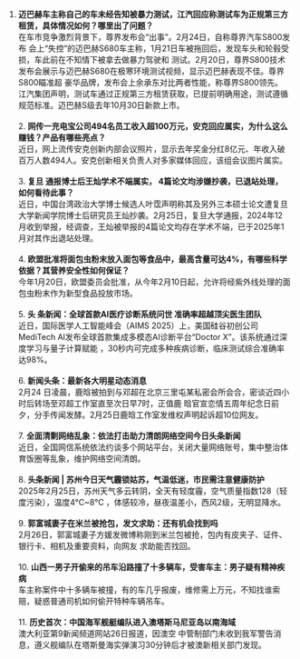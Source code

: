 1. **迈巴赫车主称自己的车未经告知被暴力测试，江汽回应称测试车为正规第三方租赁，具体情况如何？哪里出了问题？**  <br/>在车市竞争激烈背景下，尊界发布会“出事”。2月24日，自称尊界汽车S800发布 会上“失控”的迈巴赫S680车主称，1月21日车被拖回后，发现车头和轮毂受损，车此前在不知情下被拿去做暴力驾驶和 测试。2月20日，尊界S800技术发布会展示与迈巴赫S680在极寒环境测试视频，显示迈巴赫表现不佳。尊界S800瞄准超 豪华品牌，发布会上余承东对比两者性能，称尊界S800领先。江汽集团声明，测试车通过正规第三方租赁获取，已提前明确用途，测试遵循规范标准。迈巴赫S级去年10月30日新款上市。  <br/><br/>2. **网传一充电宝公司494名员工收入超100万元，安克回应属实，为什么这么赚钱？产品有哪些亮点？**  <br/>近日，网上流传安克创新内部会议照片，显示去年奖金分红8亿元、年收入破百万人数494人。安克创新相关负责人对多家媒体回应，该组会议图片属实。  <br/><br/>3. **复旦 通报博士后王灿学术不端属实， 4篇论文均涉嫌抄袭，已退站处理，如何看待此事？**  <br/>近日，中国台湾政治大学博士候选人叶霑声明称其及另外三本硕士论文遭复旦大学新闻学院博士后研究员王灿抄袭。2月25日，复旦大学通报，2024年12月收到举报，经调查，王灿被举报的4篇论文均存在学术不端，已于2025年1月对其作出退站处理。  <br/><br/>4. **欧盟批准将面包虫粉末放入面包等食品中，最高含量可达4%，有哪些科学依据？其营养安全性如何保证？**  <br/>今年1月20日，欧盟委员会批准，从今年2月10日起，允许将经紫外线处理的面包虫粉末作为新型食品投放市场。  <br/><br/>5. **头 条新闻：全球首款AI医疗诊断系统问世 准确率超越顶尖医生团队**  <br/>近日，国际医学人工智能峰会（AIMS 2025）上，美国硅谷初创公司MediTech AI发布全球首款集成多模态AI诊断平台“Doctor X”。该系统通过深度学习与量子计算赋能 ，30秒内可完成多种疾病诊断，临床测试综合准确率达98%。  <br/><br/>6. **新闻头条：最新各大明星动态消息**  <br/>2月24 日凌晨，鹿晗被拍到与邓超在北京三里屯某私密会所会合，密谈近四小时后转场至邓超工作室直至次日早7时，正值鹿 晗官宣恋情五周年纪念日前夕，分手传闻发酵。2月25日鹿晗工作室发维权声明起诉超10位网友。  <br/><br/>7. **全面清剿网络乱象：依法打击助力清朗网络空间今日头条新闻**  <br/>近日，全国网信系统依法约谈多个网站平台，关闭大量网络账号，集中整治体育饭圈等乱象，维护网络空间清朗。  <br/><br/>8. **头条新闻 | 苏州今日天气霾锁姑苏，气温低迷，市民需注意健康防护**  <br/>2025年2月25日，苏州天气多云转阴，全天有轻度霾，空气质量指数128（轻度污染），温度4℃~8℃ ，体感较冷，昼夜温差小，西风2级，无明显降水。  <br/><br/>9. **郭富城妻子在米兰被抢包，发文求助：还有机会找到吗**  <br/>2月26日，郭富城妻子方媛发微博称刚到米兰包被抢，包内有皮夹子、证件、银行卡、相机及重要资料，向网友 求助能否找回。  <br/><br/>10. **山西一男子开偷来的吊车沿路撞了十多辆车，受害车主：男子疑有精神疾病**  <br/>车主称案件中十多辆车被撞，有的车几乎报废，维修需上万元，不知找谁索赔，疑惑普通司机如何偷开特种车辆吊车。  <br/><br/>11. **历史首次：中国海军舰艇编队进入澳塔斯马尼亚岛以南海域**  <br/>澳大利亚第9新闻频道网站26日报道，因澳空 中管制部门未收到我军警告消息，遵义舰编队在塔斯曼海实弹演习30分钟后才被澳新相关部门发现。  
